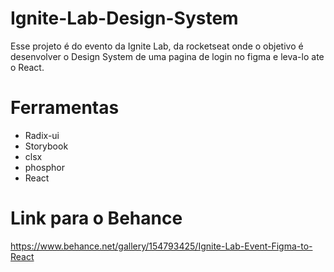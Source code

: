 # Ignite-Lab-Design-System

Esse projeto é do evento da Ignite Lab, da rocketseat onde o objetivo é desenvolver o Design System de uma pagina de login no figma e leva-lo ate o React.

# Ferramentas
- Radix-ui
- Storybook
- clsx
- phosphor
- React

# Link para o Behance

https://www.behance.net/gallery/154793425/Ignite-Lab-Event-Figma-to-React
